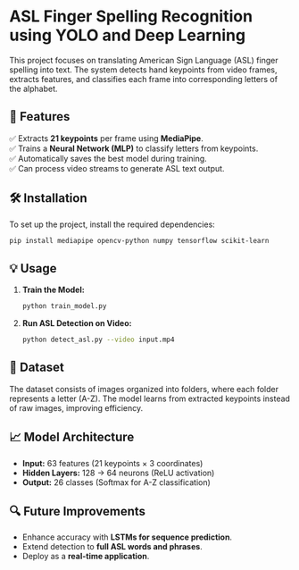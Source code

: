 # **ASL Finger Spelling Recognition using YOLO and Deep Learning**

This project focuses on translating American Sign Language (ASL) finger spelling into text. The system detects hand keypoints from video frames, extracts features, and classifies each frame into corresponding letters of the alphabet.

## **🚀 Features**  
✅ Extracts **21 keypoints** per frame using **MediaPipe**.  
✅ Trains a **Neural Network (MLP)** to classify letters from keypoints.  
✅ Automatically saves the best model during training.  
✅ Can process video streams to generate ASL text output.  

## **🛠️ Installation**  
To set up the project, install the required dependencies:  
```bash
pip install mediapipe opencv-python numpy tensorflow scikit-learn
```

## **💡 Usage**  
1. **Train the Model:**  
   ```bash
   python train_model.py
   ```
2. **Run ASL Detection on Video:**  
   ```bash
   python detect_asl.py --video input.mp4
   ```

## **📂 Dataset**  
The dataset consists of images organized into folders, where each folder represents a letter (A-Z). The model learns from extracted keypoints instead of raw images, improving efficiency.  

## **📈 Model Architecture**  
- **Input:** 63 features (21 keypoints × 3 coordinates)  
- **Hidden Layers:** 128 → 64 neurons (ReLU activation)  
- **Output:** 26 classes (Softmax for A-Z classification)  

## **🔍 Future Improvements**  
- Enhance accuracy with **LSTMs for sequence prediction**.  
- Extend detection to **full ASL words and phrases**.  
- Deploy as a **real-time application**.  

